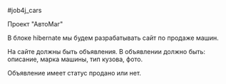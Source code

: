 #job4j_cars

Проект "АвтоМаг"

В блоке hibernate мы будем разрабатывать сайт по продаже машин.

На сайте должны быть объявления. В объявлении должно быть: описание, марка машины, тип кузова, фото.

Объявление имеет статус продано или нет.